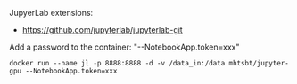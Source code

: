 JupyerLab extensions:
- https://github.com/jupyterlab/jupyterlab-git

Add a password to the container: "--NotebookApp.token=xxx"

```
docker run --name jl -p 8888:8888 -d -v /data_in:/data mhtsbt/jupyter-gpu --NotebookApp.token=xxx
```